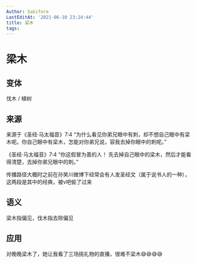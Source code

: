 ```yaml
---
Author: Sakifore
LastEditAt: '2021-06-10 23:24:44'
title: 梁木
tags:
---
```

# 梁木

## 变体

伐木 / 植树

## 来源

来源于《圣经·马太福音》7:4 “为什么看见你弟兄眼中有刺，却不想自己眼中有梁木呢。你自己眼中有梁木，怎能对你弟兄说，容我去掉你眼中的刺呢。”

《圣经·马太福音》7:4 “你这假冒为善的人！ 先去掉自己眼中的梁木，然后才能看得清楚，去掉你弟兄眼中的刺。”

传播路径大概时之前在孙笑川微博下经常会有人发圣经文（属于说书人的一种），这两段是其中的经典，被v吧偷了过来

## 语义

梁木指偏见，伐木指去除偏见

## 应用

对晚晚梁木了，她让我看了三场挑礼物的直播，很难不梁木😅😅😅😅
